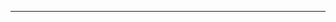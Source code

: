 <!--
CO_OP_TRANSLATOR_METADATA:
{
  "original_hash": "d728344bb154722a868f154d06fc9786",
  "translation_date": "2025-08-26T13:25:05+00:00",
  "source_file": "README.md",
  "language_code": "ro"
}
-->



---

